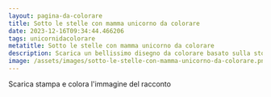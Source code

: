 ```yaml
---
layout: pagina-da-colorare
title: Sotto le stelle con mamma unicorno da colorare
date: 2023-12-16T09:34:44.466206
tags: unicornidacolorare
metatitle: Sotto le stelle con mamma unicorno da colorare
description: Scarica un bellissimo disegno da colorare basato sulla storia Sotto le stelle con mamma unicorno
image: /assets/images/sotto-le-stelle-con-mamma-unicorno-da-colorare.png
---
```

Scarica stampa e colora l'immagine del racconto
        